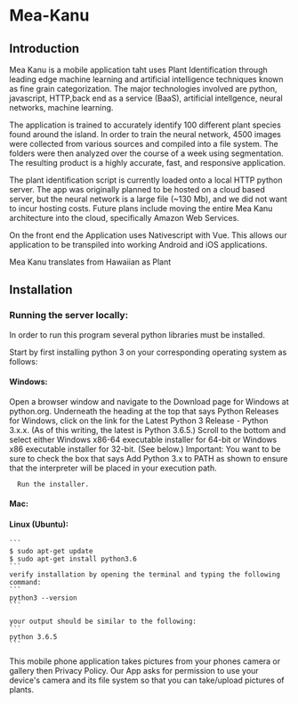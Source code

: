 # Mea-Kanu

## Introduction
Mea Kanu is a mobile application taht uses Plant Identification through leading edge machine learning and artificial intelligence techniques known as fine grain categorization. The major technologies involved are python, javascript, HTTP,back end as a service (BaaS), artificial intellgence, neural networks, machine learning. 

The application is trained to accurately identify 100 different plant species found around the island.
In order to train the neural network, 4500 images were collected from various sources and compiled into a file system. The 
folders were then analyzed over the course of a week using segmentation. The resulting product is a highly accurate, fast, and responsive application.

The plant identification script is currently loaded onto a local HTTP python server. The app was originally planned to be hosted on a cloud based server, but the neural network is a large file (~130 Mb), and we did not want to incur hosting costs. Future plans include moving the entire Mea Kanu architecture into the cloud, specifically Amazon Web Services.

On the front end the Application uses Nativescript with Vue. This allows our application to be transpiled into working Android and iOS applications.



Mea Kanu translates from Hawaiian as Plant 

## Installation

### Running the server locally:

  In order to run this program several python libraries must be installed. 
  
  Start by first installing python 3 on your corresponding operating system as follows:
  
  ####  Windows:
  
  Open a browser window and navigate to the Download page for Windows at python.org.
  Underneath the heading at the top that says Python Releases for Windows, click on the link for the Latest Python 3       Release - Python 3.x.x. (As of this writing, the latest is Python 3.6.5.)
      Scroll to the bottom and select either Windows x86-64 executable installer for 64-bit or Windows x86 executable installer for 32-bit. (See below.)
      Important: You want to be sure to check the box that says Add Python 3.x to PATH as shown to ensure that the interpreter will be placed in your execution path.
      
      Run the installer. 
      
      
   #### Mac:
    
    
   #### Linux (Ubuntu):
    ```
    $ sudo apt-get update
    $ sudo apt-get install python3.6
    ```
    verify installation by opening the terminal and typing the following command:
    ```
    python3 --version
    ```
    
    your output should be similar to the following:
    ```
    python 3.6.5
    ```

This mobile phone application takes pictures from your phones camera or gallery then 
Privacy Policy. Our App asks for permission to use your device's camera and its file system so that you can take/upload pictures of plants.
